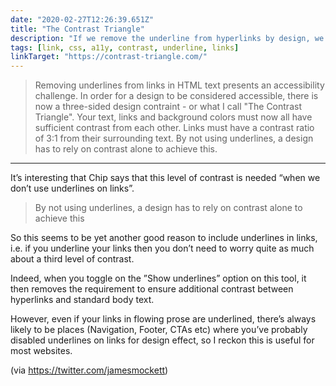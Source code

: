 ```yaml
---
date: "2020-02-27T12:26:39.651Z"
title: "The Contrast Triangle"
description: "If we remove the underline from hyperlinks by design, we introduce a third contrast requirement – the contrast between link text and standard body text. "
tags: [link, css, a11y, contrast, underline, links]
linkTarget: "https://contrast-triangle.com/"
---
```

> Removing underlines from links in HTML text presents an accessibility challenge. In order for a design to be considered accessible, there is now a three-sided design contraint - or what I call "The Contrast Triangle". Your text, links and background colors must now all have sufficient contrast from each other. Links must have a contrast ratio of 3:1 from their surrounding text. By not using underlines, a design has to rely on contrast alone to achieve this.
---

It’s interesting that Chip says that this level of contrast is needed “when we don’t use underlines on links”.

> By not using underlines, a design has to rely on contrast alone to achieve this 

So this seems to be yet another good reason to include underlines in links, i.e. if you underline your links then you don’t need to worry quite as much about a third level of contrast.

Indeed, when you toggle on the ”Show underlines” option on this tool, it then removes the requirement to ensure additional contrast between hyperlinks and standard body text.

However, even if your links in flowing prose are underlined, there’s always likely to be places (Navigation, Footer, CTAs etc) where you’ve probably disabled underlines on links for design effect, so I reckon this is useful for most websites.

(via https://twitter.com/jamesmockett)
